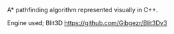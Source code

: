 A* pathfinding algorithm represented visually in C++.

Engine used; Blit3D https://github.com/Gibgezr/Blit3Dv3
